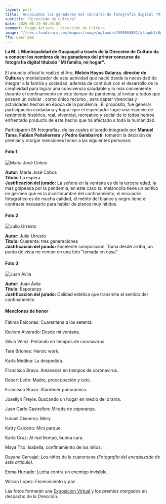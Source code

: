 ```yaml
---
layout: post
title: 'Anunciamos los ganadores del concurso de fotografía digital "Mi familia, mi hogar"'
subtitle: "Dirección de Cultura"
date: 2020-05-29 00:30:00
comment: Peggy Artieda | Dirección de Cultura
image: "//res.cloudinary.com/magnvs/image/upload/v1590803802/mfpqob3i0gvlpficnunl.jpg"
ffw: Leer más
---
```

**La M. I. Municipalidad de Guayaquil a través de la Dirección de Cultura da a conocer los nombres de  los ganadores del primer concurso de fotografía digital titulado "Mi familia, mi hogar".**<br /><br/>El anuncio oficial lo realizó el Arq. **Melvin Hoyos Galarza**,  **director de Cultura** y mentalizador de esta actividad que nació desde la necesidad de integrar a la familia y sociedad, además de contibuir con el desarrollo de la creatividad para lograr una convivencia saludable y lo más conveniente durante el confinamiento en este tiempo de pandemia, al invitar a todos que posean un celular , como único recurso , para  captar vivencias y actividades hechas en época de la pandemia . El propósito, fue generar participación ciudadana y lograr que el espectador logre una especie de testimonio histórico,  real, vivencial, recreativo y social de lo todos hemos enfrentado producto de este hecho que ha afectado a toda la humanidad.

Participaron 85 fotografías,  de las cuales el jurado integrado por **Manuel Tama**, **Fabian Peñaherrera** y **Pedro Gambarroti**, tomaron la decisión de premiar y otorgar menciones  honor a las siguientes personas:

#### Foto 1
![María José Cobos](//res.cloudinary.com/magnvs/image/upload/v1590807454/ljlkbmb9vdlxgtambqea.jpg)

**Autor:** María José Cobos<br />
**Título:** La espera<br />
**Justificación del jurado:** La señora en la ventana es de la tercera edad, la mas golpeada por la pandemia, en este caso su melancolía tiene un aditivo en germen que es la incertidumbre del confinamiento, el encuadre fotográfico es de mucha calidad, el mérito del blanco y negro tiene el contraste necesario para hablar de planos muy nitidos.

#### Foto 2
![Julio Urresto](//res.cloudinary.com/magnvs/image/upload/v1590807464/epu93aalznpuphuqbz5w.jpg)

**Autor:** Julio Urresto<br />
**Título:** Cuarenta: tres generaciones<br />
**Justificación del jurado:** Excelente composicion. Toma desde arriba, un punto de vista no común en una foto "tomada en casa".

#### Foto 3
![Juan Ávila](//res.cloudinary.com/magnvs/image/upload/v1590807477/bopq3lcydn5hmzxuxptl.jpg)

**Autor:** Juan Ávila<br />
**Título:** Esperanza<br />
**Justificación del jurado:** Calidad estética que transmite el sentido del confinamiento.

#### Menciones de honor
Fátima Falcones: Cuarentena a los setenta.

Kevium Alvarado: Desde mi ventana.

Silvia Vélez: Pintando en tiempos de coronavirus.

Tere Briones: Heroic work.

Karla Medina: La despedida.

Francisco Bravo: Amanecer en tiempos de coronavirus.

Robert León: Madre, preocupación y ocio.

Francisco Bravo: Atardecer panorámico.

Josellyn Freyle: Buscando un hogar en medio del drama.

Juan Carlo Castrellon: Mirada de esperanza.

Ismael Cisneros: Mery.

Katty Caicedo: Mini parque.

Karla Cruz: Al mal tiempo, buena cara.

Maya Tito: Isabella, confinamiento de los niños.

Dayana Carvajal: Los niños de la cuarentena *(Fotografía del encabezado de este artículo)*.

Enma Hurtado: Lucha contra un enemigo invisible.

Wilson López: Florecimiento y paz.

Las fotos formarán una [Exposicion Virtual](/galeria-digifoto) y los premios otorgados en despacho de la Dirección.
